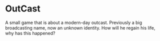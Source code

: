 OutCast
=======

A small game that is about a modern-day outcast. Previously a big broadcasting name, now an unknown identity. How will he regain his life, why has this happened?